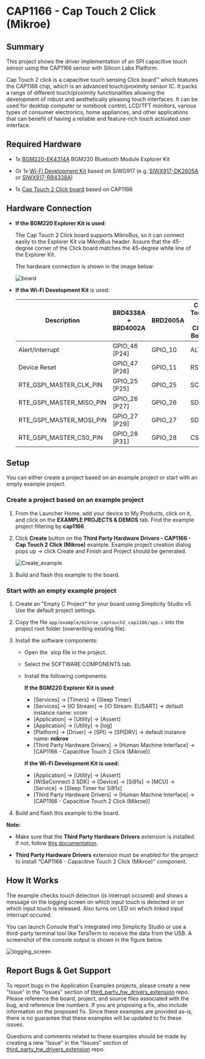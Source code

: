 # CAP1166 - Cap Touch 2 Click (Mikroe) #

## Summary ##

This project shows the driver implementation of an SPI capacitive touch sensor using the CAP1166 sensor with Silicon Labs Platform.

Cap Touch 2 click is a capacitive touch sensing Click board™ which features the CAP1166 chip, which is an advanced touch/proximity sensor IC. It packs a range of different touch/proximity functionalities allowing the development of robust and aesthetically pleasing touch interfaces. It can be used for desktop computer or notebook control, LCD/TFT monitors, various types of consumer electronics, home appliances, and other applications that can benefit of having a reliable and feature-rich touch activated user interface.

## Required Hardware ##

- 1x [BGM220-EK4314A](https://www.silabs.com/development-tools/wireless/bluetooth/bgm220-explorer-kit) BGM220 Bluetooth Module Explorer Kit

- Or 1x [Wi-Fi Development Kit](https://www.silabs.com/development-tools/wireless/wi-fi) based on SiWG917 (e.g. [SIWX917-DK2605A](https://www.silabs.com/development-tools/wireless/wi-fi/siwx917-dk2605a-wifi-6-bluetooth-le-soc-dev-kit) or [SIWX917-RB4338A](https://www.silabs.com/development-tools/wireless/wi-fi/siwx917-rb4338a-wifi-6-bluetooth-le-soc-radio-board))

- 1x [Cap Touch 2 Click board](https://www.mikroe.com/cap-touch-2-click) based on CAP1166

## Hardware Connection ##

- **If the BGM220 Explorer Kit is used**:

  The Cap Touch 2 Click board supports MikroBus, so it can connect easily to the Explorer Kit via MikroBus header. Assure that the 45-degree corner of the Click board matches the 45-degree white line of the Explorer Kit.

  The hardware connection is shown in the image below:

  ![board](image/hardware_connection.png)

- **If the Wi-Fi Development Kit** is used:

  | Description  | BRD4338A + BRD4002A | BRD2605A    | Cap Touch 2 Click Board |
  | ------------ | -------------- | ---------------- | ----------------------- |
  | Alert/Interrupt          | GPIO_46 [P24]  | GPIO_10    | ALT               |
  | Device Reset             | GPIO_47 [P26]  | GPIO_11    | RST               |
  | RTE_GSPI_MASTER_CLK_PIN  | GPIO_25 [P25]  | GPIO_25    | SCK               |
  | RTE_GSPI_MASTER_MISO_PIN | GPIO_26 [P27]  | GPIO_26    | SDO               |
  | RTE_GSPI_MASTER_MOSI_PIN | GPIO_27 [P29]  | GPIO_27    | SDI               |
  | RTE_GSPI_MASTER_CS0_PIN  | GPIO_28 [P31]  | GPIO_28    | CS                |

## Setup ##

You can either create a project based on an example project or start with an empty example project.

### Create a project based on an example project ###

1. From the Launcher Home, add your device to My Products, click on it, and click on the **EXAMPLE PROJECTS & DEMOS** tab. Find the example project filtering by **cap1166**.

2. Click **Create** button on the **Third Party Hardware Drivers - CAP1166 - Cap Touch 2 Click (Mikroe)** example. Example project creation dialog pops up -> click Create and Finish and Project should be generated.

    ![Create_example](image/create_example.png)

3. Build and flash this example to the board.

### Start with an empty example project ###

1. Create an "Empty C Project" for your board using Simplicity Studio v5. Use the default project settings.

2. Copy the file `app/example/mikroe_captouch2_cap1166/app.c` into the project root folder (overwriting existing file).

3. Install the software components:

    - Open the .slcp file in the project.

    - Select the SOFTWARE COMPONENTS tab.

    - Install the following components:

      **If the BGM220 Explorer Kit is used**:

        - [Services] → [Timers] → [Sleep Timer]
        - [Services] → [IO Stream] → [IO Stream: EUSART] → default instance name: vcom
        - [Application] → [Utility] → [Assert]
        - [Application] → [Utility] → [log]
        - [Platform] → [Driver] → [SPI] → [SPIDRV] → default instance name: **mikroe**
        - [Third Party Hardware Drivers] → [Human Machine Interface] → [CAP1166 - Capacitive Touch 2 Click (Mikroe)]

      **If the Wi-Fi Development Kit is used:**
        - [Application] → [Utility] → [Assert]
        - [WiSeConnect 3 SDK] → [Device] → [Si91x] → [MCU] → [Service] → [Sleep Timer for Si91x]
        - [Third Party Hardware Drivers] → [Human Machine Interface] → [CAP1166 - Capacitive Touch 2 Click (Mikroe)]

4. Build and flash this example to the board.

**Note:**

- Make sure that the **Third Party Hardware Drivers** extension is installed. If not, follow [this documentation](https://github.com/SiliconLabs/third_party_hw_drivers_extension/blob/master/README.md#how-to-add-to-simplicity-studio-ide).

- **Third Party Hardware Drivers** extension must be enabled for the project to install "CAP1166 - Capacitive Touch 2 Click (Mikroe)" component.

## How It Works ##

The example checks touch detection (is interrupt occured) and shows a message on the logging screen on which input touch is detected or on which input touch is released. Also turns on LED on which linked input interrupt occured.

You can launch Console that's integrated into Simplicity Studio or use a third-party terminal tool like TeraTerm to receive the data from the USB. A screenshot of the console output is shown in the figure below.

![logging_screen](image/log.png)

## Report Bugs & Get Support ##

To report bugs in the Application Examples projects, please create a new "Issue" in the "Issues" section of [third_party_hw_drivers_extension](https://github.com/SiliconLabs/third_party_hw_drivers_extension) repo. Please reference the board, project, and source files associated with the bug, and reference line numbers. If you are proposing a fix, also include information on the proposed fix. Since these examples are provided as-is, there is no guarantee that these examples will be updated to fix these issues.

Questions and comments related to these examples should be made by creating a new "Issue" in the "Issues" section of [third_party_hw_drivers_extension](https://github.com/SiliconLabs/third_party_hw_drivers_extension) repo.
